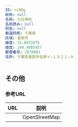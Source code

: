 ```yaml
---
ID: rc0Dg
総称: null
名称: 九社神社
名称読み: null
別名: null
都道府県: 千葉県
区域: 香取市
緯度: 35.8872876
経度: 140.4985457
郵便番号: 2870003
住所: 千葉県香取市佐原イ−１９２１−９
---
```


## その他

### 参考URL

| URL | 説明          |
| --- | ------------- |
|     | OpenStreetMap |
